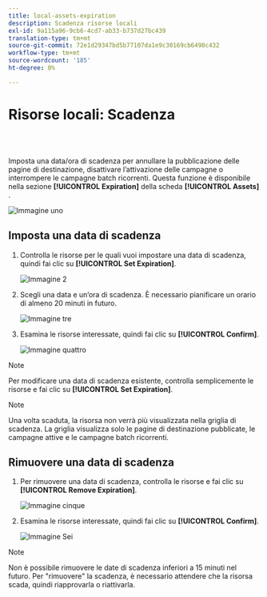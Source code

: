```yaml
---
title: local-assets-expiration
description: Scadenza risorse locali
exl-id: 9a115a96-9cb6-4cd7-ab33-b737d27bc439
translation-type: tm+mt
source-git-commit: 72e1d29347bd5b77107da1e9c30169cb6490c432
workflow-type: tm+mt
source-wordcount: '185'
ht-degree: 0%

---
```


# Risorse locali: Scadenza

<br> 

Imposta una data/ora di scadenza per annullare la pubblicazione delle pagine di destinazione, disattivare l’attivazione delle campagne o interrompere le campagne batch ricorrenti. Questa funzione è disponibile nella sezione **[!UICONTROL Expiration]** della scheda **[!UICONTROL Assets]** .

![Immagine uno](/help/sky/assets/programs/local-assets-expiration/local-assets-expiration-1.png)

## Imposta una data di scadenza

1. Controlla le risorse per le quali vuoi impostare una data di scadenza, quindi fai clic su **[!UICONTROL Set Expiration]**.

   ![Immagine 2](/help/sky/assets/programs/local-assets-expiration/local-assets-expiration-2.png)

1. Scegli una data e un’ora di scadenza. È necessario pianificare un orario di almeno 20 minuti in futuro.

   ![Immagine tre](/help/sky/assets/programs/local-assets-expiration/local-assets-expiration-3.png)

1. Esamina le risorse interessate, quindi fai clic su **[!UICONTROL Confirm]**.

   ![Immagine quattro](/help/sky/assets/programs/local-assets-expiration/local-assets-expiration-4.png)

>[!NOTE]
>
>Per modificare una data di scadenza esistente, controlla semplicemente le risorse e fai clic su **[!UICONTROL Set Expiration]**.

>[!NOTE]
>
>Una volta scaduta, la risorsa non verrà più visualizzata nella griglia di scadenza. La griglia visualizza solo le pagine di destinazione pubblicate, le campagne attive e le campagne batch ricorrenti.

## Rimuovere una data di scadenza

1. Per rimuovere una data di scadenza, controlla le risorse e fai clic su **[!UICONTROL Remove Expiration]**.

   ![Immagine cinque](/help/sky/assets/programs/local-assets-expiration/local-assets-expiration-5.png)

1. Esamina le risorse interessate, quindi fai clic su **[!UICONTROL Confirm]**.

   ![Immagine Sei](/help/sky/assets/programs/local-assets-expiration/local-assets-expiration-6.png)

>[!NOTE]
>
>Non è possibile rimuovere le date di scadenza inferiori a 15 minuti nel futuro. Per &quot;rimuovere&quot; la scadenza, è necessario attendere che la risorsa scada, quindi riapprovarla o riattivarla.
